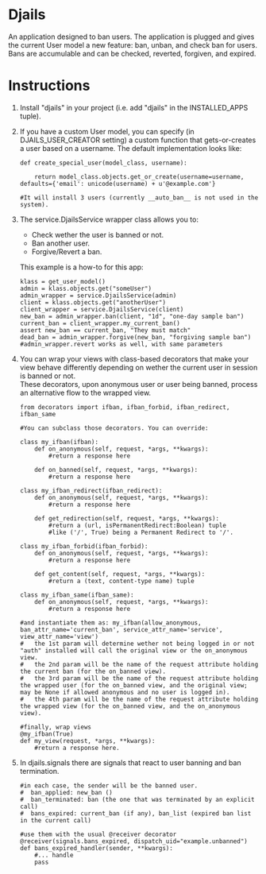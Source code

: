 Djails
======

An application designed to ban users. The application is plugged and gives the current User model a new feature: ban, unban, and check ban for users. Bans are accumulable and can be checked, reverted, forgiven, and expired.

Instructions
============

1.  Install "djails" in your project (i.e. add "djails" in the INSTALLED_APPS tuple).  
  
2.  If you have a custom User model, you can specify (in DJAILS_USER_CREATOR setting) a custom function that gets-or-creates a user based on a username. The default implementation looks like:

    ```
    def create_special_user(model_class, username):
    
        return model_class.objects.get_or_create(username=username, defaults={'email': unicode(username) + u'@example.com'}

    #It will install 3 users (currently __auto_ban__ is not used in the system).
    ```
  
3.  The service.DjailsService wrapper class allows you to:
    *   Check wether the user is banned or not.
    *   Ban another user.
    *   Forgive/Revert a ban.
  
    This example is a how-to for this app:

    ```
    klass = get_user_model()
    admin = klass.objects.get("someUser")
    admin_wrapper = service.DjailsService(admin)
    client = klass.objects.get("anotherUser")
    client_wrapper = service.DjailsService(client)
    new_ban = admin_wrapper.ban(client, "1d", "one-day sample ban")
    current_ban = client_wrapper.my_current_ban()
    assert new_ban == current_ban, "They must match"
    dead_ban = admin_wrapper.forgive(new_ban, "forgiving sample ban")
    #admin_wrapper.revert works as well, with same parameters
    ```

4.  You can wrap your views with class-based decorators that make your view behave differently depending on wether the current user in session is banned or not.  
These decorators, upon anonymous user or user being banned, process an alternative flow to the wrapped view.  

    ```
    from decorators import ifban, ifban_forbid, ifban_redirect, ifban_same

    #You can subclass those decorators. You can override:

    class my_ifban(ifban):
        def on_anonymous(self, request, *args, **kwargs):
            #return a response here

        def on_banned(self, request, *args, **kwargs):
            #return a response here

    class my_ifban_redirect(ifban_redirect):
        def on_anonymous(self, request, *args, **kwargs):
            #return a response here

        def get_redirection(self, request, *args, **kwargs):
            #return a (url, isPermanentRedirect:Boolean) tuple
            #like ('/', True) being a Permanent Redirect to '/'.

    class my_ifban_forbid(ifban_forbid):
        def on_anonymous(self, request, *args, **kwargs):
            #return a response here

        def get_content(self, request, *args, **kwargs):
            #return a (text, content-type name) tuple

    class my_ifban_same(ifban_same):
        def on_anonymous(self, request, *args, **kwargs):
            #return a response here
    
    #and instantiate them as: my_ifban(allow_anonymous, ban_attr_name='current_ban', service_attr_name='service', view_attr_name='view')
    #   the 1st param will determine wether not being logged in or not "auth" installed will call the original view or the on_anonymous view.
    #   the 2nd param will be the name of the request attribute holding the current ban (for the on_banned view).
    #   the 3rd param will be the name of the request attribute holding the wrapped user (for the on_banned view, and the original view; may be None if allowed anonymous and no user is logged in).
    #   the 4th param will be the name of the request attribute holding the wrapped view (for the on_banned view, and the on_anonymous view).

    #finally, wrap views
    @my_ifban(True)
    def my_view(request, *args, **kwargs):
        #return a response here.
    ```

5. In djails.signals there are signals that react to user banning and ban termination.

       #in each case, the sender will be the banned user.  
       #  ban_applied: new_ban ()  
       #  ban_terminated: ban (the one that was terminated by an explicit call)  
       #  bans_expired: current_ban (if any), ban_list (expired ban list in the current call)  
    
       #use them with the usual @receiver decorator  
       @receiver(signals.bans_expired, dispatch_uid="example.unbanned")  
       def bans_expired_handler(sender, **kwargs):  
           #... handle  
           pass  
